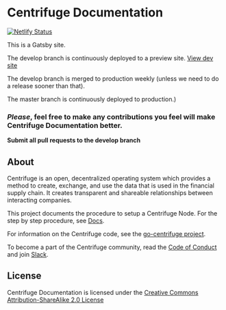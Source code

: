# Centrifuge Documentation

[![Netlify Status](https://api.netlify.com/api/v1/badges/a7118d58-bd34-4f3d-97bd-00b8dc1ad2bd/deploy-status)](https://app.netlify.com/sites/centrifuge-documentation/deploys)

This is a Gatsby site.

The develop branch is continuously deployed to a preview site. [View dev site](http://develop.developer.centrifuge.io/docs/overview/introduction/
)

The develop branch is merged to production weekly (unless we need to do a release sooner than that).

The master branch is continuously deployed to production.)

### _Please_, feel free to make any contributions you feel will make Centrifuge Documentation better.

**Submit all pull requests to the develop branch**

## About

Centrifuge is an open, decentralized operating system which provides a method to create, exchange, and use the data that is used in the financial supply chain. It creates transparent and shareable relationships between interacting companies.

This project documents the procedure to setup a Centrifuge Node. For the step by step procedure, see [Docs](https://developer.centrifuge.io/docs/overview/introduction).

For information on the Centrifuge code, see the [go-centrifuge project](https://github.com/centrifuge/go-centrifuge).

To become a part of the Centrifuge community, read the [Code of Conduct](https://developer.centrifuge.io/docs/overview/code-of-conduct) and join [Slack](https://centrifuge.io/slack/).

## License
Centrifuge Documentation is licensed under the [Creative Commons Attribution-ShareAlike 2.0 License](https://creativecommons.org/licenses/by-sa/2.0/deed.en_GB)